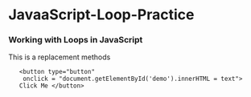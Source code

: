 # JavaaScript-Loop-Practice
<!DOCTYPE html>
<html lang="en">
<head>
     <meta charset="utf-8">
	<title> Anto and Liberty intro </title>
</head>
<body>
	<h3> Working with Loops in JavaScript</h3>
	<P id ="demo"> This is a replacement methods</P>

 
 
 <script>
		var  sisters = ["Emilia", "Elisha", "Marry", "Hannah", "Monica"];  
		var text = "";
        for (i=0; i < sisters.length; i++) {
        
        text += sisters [i] + "<br>";
} 	
	
  </script>
  
  
	   <button type="button"
		onclick = "document.getElementById('demo').innerHTML = text">
	   Click Me </button>
	   
</body>
